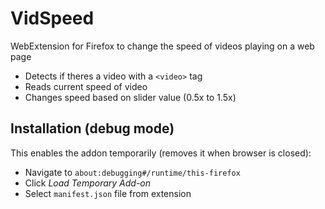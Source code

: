 # VidSpeed

WebExtension for Firefox to change the speed of videos playing on a web page

* Detects if theres a video with a ``<video>`` tag
* Reads current speed of video
* Changes speed based on slider value (0.5x to 1.5x)

## Installation (debug mode)

This enables the addon temporarily (removes it when browser is closed):

* Navigate to `about:debugging#/runtime/this-firefox`
* Click *Load Temporary Add-on*
* Select `manifest.json` file from extension
